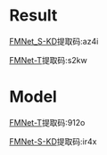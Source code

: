 # Result
[FMNet_S-KD](https://pan.baidu.com/s/1JgDefPTmHE5Xoc8exohZ0w?pwd=az4i)提取码:az4i  

[FMNet-T](https://pan.baidu.com/s/1MsXwsIjnlaGJ03I3MdTRRg?pwd=s2kw)提取码:s2kw
# Model
[FMNet-T](https://pan.baidu.com/s/1PkgS5ECESuAbCxcIoBVbDg?pwd=912o)提取码:912o  

[FMNet-S-KD](https://pan.baidu.com/s/1yf6cuGGurUPOw6MO4II9Bw?pwd=ir4x)提取码:ir4x
